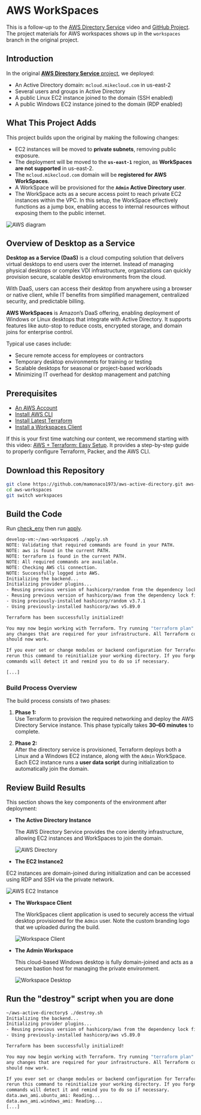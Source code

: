 # AWS WorkSpaces

This is a follow-up to the [AWS Directory Service](https://youtu.be/1lnSxfFmGPY) video and [GitHub Project](https://github.com/mamonaco1973/aws-active-directory/blob/main/README.md).
The project materials for AWS workspaces shows up in the `workspaces` branch in the original project.

## Introduction

In the original [**AWS Directory Service** project](https://github.com/mamonaco1973/aws-active-directory), we deployed:

- An Active Directory domain: `mcloud.mikecloud.com` in us-east-2
- Several users and groups in Active Directory
- A public Linux EC2 instance joined to the domain (SSH enabled)
- A public Windows EC2 instance joined to the domain (RDP enabled)

## What This Project Adds

This project builds upon the original by making the following changes:

- EC2 instances will be moved to **private subnets**, removing public exposure.
- The deployment will be moved to the **`us-east-1`** region, as **WorkSpaces are not supported** in us-east-2.
- The `mcloud.mikecloud.com` domain will be **registered for AWS WorkSpaces**.
- A WorkSpace will be provisioned for the **`Admin` Active Directory user**.
- The WorkSpace acts as a secure access point to reach private EC2 instances within the VPC. In this setup, the WorkSpace effectively functions as a jump box, enabling access to internal resources without exposing them to the public internet.

![AWS diagram](aws-directory.png)

## Overview of Desktop as a Service

**Desktop as a Service (DaaS)** is a cloud computing solution that delivers virtual desktops to end users over the internet. Instead of managing physical desktops or complex VDI infrastructure, organizations can quickly provision secure, scalable desktop environments from the cloud.

With DaaS, users can access their desktop from anywhere using a browser or native client, while IT benefits from simplified management, centralized security, and predictable billing.

**AWS WorkSpaces** is Amazon’s DaaS offering, enabling deployment of Windows or Linux desktops that integrate with Active Directory. It supports features like auto-stop to reduce costs, encrypted storage, and domain joins for enterprise control.

Typical use cases include:

- Secure remote access for employees or contractors  
- Temporary desktop environments for training or testing  
- Scalable desktops for seasonal or project-based workloads  
- Minimizing IT overhead for desktop management and patching

## Prerequisites

* [An AWS Account](https://aws.amazon.com/console/)
* [Install AWS CLI](https://docs.aws.amazon.com/cli/latest/userguide/getting-started-install.html) 
* [Install Latest Terraform](https://developer.hashicorp.com/terraform/install)
* [Install a Workspaces Client](https://clients.amazonworkspaces.com/)

If this is your first time watching our content, we recommend starting with this video: [AWS + Terraform: Easy Setup](https://youtu.be/BCMQo0CB9wk). It provides a step-by-step guide to properly configure Terraform, Packer, and the AWS CLI.

## Download this Repository

```bash
git clone https://github.com/mamonaco1973/aws-active-directory.git aws-workspaces
cd aws-workspaces
git switch workspaces
```

## Build the Code

Run [check_env](check_env.sh) then run [apply](apply.sh).

```bash
develop-vm:~/aws-workspace$ ./apply.sh
NOTE: Validating that required commands are found in your PATH.
NOTE: aws is found in the current PATH.
NOTE: terraform is found in the current PATH.
NOTE: All required commands are available.
NOTE: Checking AWS cli connection.
NOTE: Successfully logged into AWS.
Initializing the backend...
Initializing provider plugins...
- Reusing previous version of hashicorp/random from the dependency lock file
- Reusing previous version of hashicorp/aws from the dependency lock file
- Using previously-installed hashicorp/random v3.7.1
- Using previously-installed hashicorp/aws v5.89.0

Terraform has been successfully initialized!

You may now begin working with Terraform. Try running "terraform plan" to see
any changes that are required for your infrastructure. All Terraform commands
should now work.

If you ever set or change modules or backend configuration for Terraform,
rerun this command to reinitialize your working directory. If you forget, other
commands will detect it and remind you to do so if necessary.

[...]
```

### Build Process Overview  

The build process consists of two phases:

1. **Phase 1:**  
   Use Terraform to provision the required networking and deploy the AWS Directory Service instance. This phase typically takes **30–60 minutes** to complete.

2. **Phase 2:**  
   After the directory service is provisioned, Terraform deploys both a Linux and a Windows EC2 instance, along with the `Admin` WorkSpace. Each EC2 instance runs a **user data script** during initialization to automatically join the domain.

## Review Build Results

This section shows the key components of the environment after deployment:

- **The Active Directory Instance**  

  The AWS Directory Service provides the core identity infrastructure, allowing EC2 instances and WorkSpaces to join the domain.  

  ![AWS Directory](console1.png)

- **The EC2 Instance2**  

EC2 instances are domain-joined during initialization and can be accessed using RDP and SSH via the private network.  
  
  ![AWS EC2 Instance](console2.png)

- **The Workspace Client**  

  The WorkSpaces client application is used to securely access the virtual desktop provisioned for the `Admin` user.  Note the custom branding logo that we uploaded during the build.
  
  ![Workspace Client](workspaces1.png)

- **The Admin Workspace**  

  This cloud-based Windows desktop is fully domain-joined and acts as a secure bastion host for managing the private environment.  
  
  ![Workspace Desktop](workspaces2.png)

## Run the "destroy" script when you are done

```bash
~/aws-active-directory$ ./destroy.sh
Initializing the backend...
Initializing provider plugins...
- Reusing previous version of hashicorp/aws from the dependency lock file
- Using previously-installed hashicorp/aws v5.89.0

Terraform has been successfully initialized!

You may now begin working with Terraform. Try running "terraform plan" to see
any changes that are required for your infrastructure. All Terraform commands
should now work.

If you ever set or change modules or backend configuration for Terraform,
rerun this command to reinitialize your working directory. If you forget, other
commands will detect it and remind you to do so if necessary.
data.aws_ami.ubuntu_ami: Reading...
data.aws_ami.windows_ami: Reading...
[...]
```

